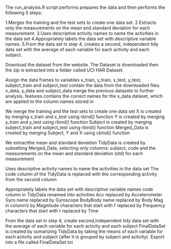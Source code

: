 The run_analysis.R script performs prepares the data and then performs the following 5 steps:

1.Merges the training and the test sets to create one data set.
2.Extracts only the measurements on the mean and standard deviation for each measurement.
3.Uses descriptive activity names to name the activities in the data set
4.Appropriately labels the data set with descriptive variable names.
5.From the data set in step 4, creates a second, independent tidy data set with the average of each variable for each activity and each subject.

Download the dataset from the website. The Dataset is downloaded then the zip is extracted into a folder called UCI HAR Dataset.

Assign the data frames to variables
x_train, y_train, x_test, y_test, subject_train and subject_test contain the data from the downloaded files.
x_data, y_data and subject_data merge the previous datasets to further analysis.
features contains the correct names for the x_data dataset, which are applied to the column names stored in

We merge the training and the test sets to create one data set
X is created by merging x_train and x_test using rbind() function
Y is created by merging y_train and y_test using rbind() function
Subject is created by merging subject_train and subject_test using rbind() function
Merged_Data is created by merging Subject, Y and X using cbind() function

We extractthe mean and standard deviation
TidyData is created by subsetting Merged_Data, selecting only columns: subject, code and the measurements on the mean and standard deviation (std) for each measurement

Uses descriptive activity names to name the activities in the data set
The code column of the TidyData is replaced with the corresponding activity from the second column

Appropriately labels the data set with descriptive variable names
code column in TidyData renamed into activities
Acc replaced by Accelerometer
Gyro name replaced by Gyroscope
BodyBody name replaced by Body
Mag in column’s  by Magnitude
characters that start with  f replaced by Frequency
characters that start with t replaced by Time

From the data set in step 4, create second,independent tidy data set with the average of each variable for each activity and each subject
FinalDataSet is created by sumarizing TidyData by taking the means of each variable for each activity and  subject (after it is grouped by subject and activity).
Export into a file called FinalDataSet.txt